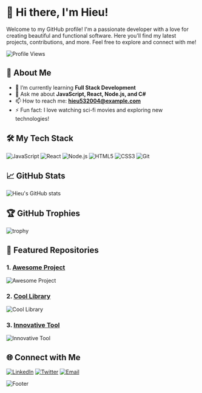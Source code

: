 # 👋 Hi there, I'm Hieu!

Welcome to my GitHub profile! I'm a passionate developer with a love for creating beautiful and functional software. Here you'll find my latest projects, contributions, and more. Feel free to explore and connect with me!

![Profile Views](https://komarev.com/ghpvc/?username=hieu532004&color=brightgreen)

## 🚀 About Me

- 🌱 I’m currently learning **Full Stack Development**
- 💬 Ask me about **JavaScript, React, Node.js, and C#**
- 📫 How to reach me: **hieu532004@example.com**
- ⚡ Fun fact: I love watching sci-fi movies and exploring new technologies!

## 🛠️ My Tech Stack

![JavaScript](https://img.shields.io/badge/-JavaScript-black?style=flat-square&logo=javascript)
![React](https://img.shields.io/badge/-React-black?style=flat-square&logo=react)
![Node.js](https://img.shields.io/badge/-Node.js-black?style=flat-square&logo=node.js)
![HTML5](https://img.shields.io/badge/-HTML5-black?style=flat-square&logo=html5)
![CSS3](https://img.shields.io/badge/-CSS3-black?style=flat-square&logo=css3)
![Git](https://img.shields.io/badge/-Git-black?style=flat-square&logo=git)

## 📈 GitHub Stats

![Hieu's GitHub stats](https://github-readme-stats.vercel.app/api?username=hieu532004&show_icons=true&theme=radical)

## 🏆 GitHub Trophies

![trophy](https://github-profile-trophy.vercel.app/?username=hieu532004&theme=onedark)

## 📂 Featured Repositories

### 1. [Awesome Project](https://github.com/hieu532004/awesome-project)
![Awesome Project](https://github-readme-stats.vercel.app/api/pin/?username=hieu532004&repo=awesome-project&theme=radical)

### 2. [Cool Library](https://github.com/hieu532004/cool-library)
![Cool Library](https://github-readme-stats.vercel.app/api/pin/?username=hieu532004&repo=cool-library&theme=radical)

### 3. [Innovative Tool](https://github.com/hieu532004/innovative-tool)
![Innovative Tool](https://github-readme-stats.vercel.app/api/pin/?username=hieu532004&repo=innovative-tool&theme=radical)

## 🌐 Connect with Me

[![LinkedIn](https://img.shields.io/badge/-LinkedIn-blue?style=flat-square&logo=linkedin)](https://www.linkedin.com/in/hieu532004)
[![Twitter](https://img.shields.io/badge/-Twitter-blue?style=flat-square&logo=twitter)](https://twitter.com/hieu532004)
[![Email](https://img.shields.io/badge/-Email-black?style=flat-square&logo=gmail)](mailto:hieu532004@example.com)

![Footer](https://capsule-render.vercel.app/api?type=waving&color=gradient&height=100&section=footer)

